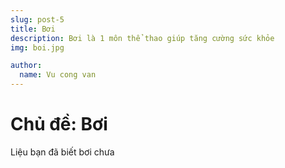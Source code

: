 ```yaml
---
slug: post-5
title: Bơi
description: Bơi là 1 môn thể thao giúp tăng cường sức khỏe
img: boi.jpg

author:
  name: Vu cong van
---
```



# Chủ đề: Bơi

Liệu bạn đã biết bơi chưa

